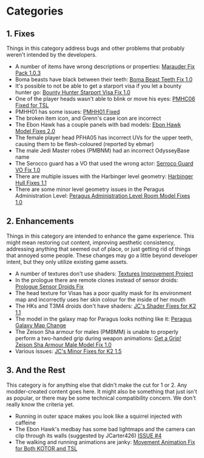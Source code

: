 # Categories

## 1. Fixes
Things in this category address bugs and other problems that probably weren't intended by the developers.
- A number of items have wrong descriptions or properties: [Marauder Fix Pack 1.0.3](https://deadlystream.com/files/file/942-marauder-fix-pack/)
- Boma beasts have black between their teeth: [Boma Beast Teeth Fix 1.0](https://deadlystream.com/files/file/338-boma-beast-teeth-fix/)
- It's possible to not be able to get a starport visa if you let a bounty hunter go: [Bounty Hunter Starport Visa Fix 1.0](https://deadlystream.com/files/file/1196-bounty-hunter-starport-visa-fix/)
- One of the player heads wasn't able to blink or move his eyes: [PMHC06 Fixed for TSL](https://deadlystream.com/files/file/1154-pmhc06-fixed-for-tsl/)
- PMHH01 has some issues: [PMHH01 Fixed](https://deadlystream.com/files/file/439-pmhh01-fixed/)
- The broken item icon, and Grenn's case icon are incorrect
- The Ebon Hawk has a couple panels with bad models: [Ebon Hawk Model Fixes 2.0](https://deadlystream.com/files/file/1033-ebon-hawk-model-fixes/)
- The female player head PFHA05 has incorrect UVs for the upper teeth, causing them to be flesh-coloured (reported by ebmar)
- The male Jedi Master robes (PMBNM) had an incorrect OdysseyBase name
- The Serocco guard has a VO that used the wrong actor: [Serroco Guard VO Fix 1.0](https://deadlystream.com/files/file/1107-serocco-guard-vo-fix/)
- There are multiple issues with the Harbinger level geometry: [Harbinger Hull Fixes 1.1](https://deadlystream.com/files/file/1374-harbinger-hull-fixes/)
- There are some minor level geometry issues in the Peragus Administration Level: [Peragus Administration Level Room Model Fixes 1.0](https://deadlystream.com/files/file/1275-peragus-administration-level-room-model-fixes/)

## 2. Enhancements
Things in this category are intended to enhance the game experience. This might mean restoring cut content, improving aesthetic consistency, addressing anything that seemed out of place, or just getting rid of things that annoyed some people. These changes may go a little beyond developer intent, but they only utilize existing game assets.
- A number of textures don't use shaders: [Textures Improvement Project](https://deadlystream.com/files/file/462-textures-improvement-project/)
- In the prologue there are remote clones instead of sensor droids: [Prologue Sensor Droids Fix](https://deadlystream.com/files/file/430-prologue-sensor-droids-fix/)
- The head texture for Visas has a poor quality mask for its environment map and incorrectly uses her skin colour for the inside of her mouth
- The HKs and T3M4 droids don't have shaders: [JC's Shader Fixes for K2 1.1](https://deadlystream.com/files/file/1284-jcs-shader-fixes-for-k2/)
- The model in the galaxy map for Paragus looks nothing like it: [Peragus Galaxy Map Change](https://deadlystream.com/files/file/336-peragus-galaxy-map-change/)
- The Zeison Sha armour for males (PMBMM) is unable to properly perform a two-handed grip during weapon animations: [Get a Grip! Zeison Sha Armour Male Model Fix 1.0](https://deadlystream.com/files/file/1362-get-a-grip-zeison-sha-armour-male-model-fix/)
- Various issues: [JC's Minor Fixes for K2 1.5](https://deadlystream.com/files/file/1215-jcs-minor-fixes-for-k2/)


## 3. And the Rest
This category is for anything else that didn't make the cut for 1 or 2. Any modder-created content goes here. It might also be something that just isn't as popular, or there may be some technical compatibility concern. We don't really know the criteria yet.
- Running in outer space makes you look like a squirrel injected with caffeine
- The Ebon Hawk's medbay has some bad lightmaps and the camera can clip through its walls (suggested by JCarter426) [ISSUE #4](https://github.com/KOTORCommunityPatches/TSL_Community_Patch/issues/4)
- The walking and running animations are janky: [Movement Animation Fix for Both KOTOR and TSL](https://deadlystream.com/files/file/465-movement-animation-fix-for-both-kotor-and-tsl/)
